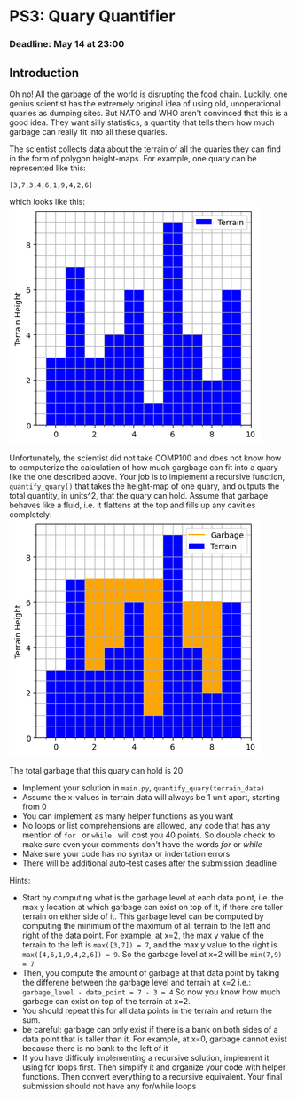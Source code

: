 # PS3: Quary Quantifier 
### Deadline: May 14 at 23:00
## Introduction

Oh no! All the garbage of the world is disrupting the food chain. Luckily, one genius scientist has the extremely original idea of using old, unoperational quaries as dumping sites. But NATO and WHO aren't convinced that this is a good idea. They want silly statistics, a quantity that tells them how much garbage can really fit into all these quaries.

The scientist collects data about the terrain of all the quaries they can find in the form of polygon height-maps. For example, one quary can be represented like this:
```
[3,7,3,4,6,1,9,4,2,6]
```
which looks like this:
![Visualizing terrain data](images/output_1.png)

Unfortunately, the scientist did not take COMP100 and does not know how to computerize the calculation of how much gargbage can fit into a quary like the one described above. Your job is to implement a recursive function, `quantify_quary()` that takes the height-map of one quary, and outputs the total quantity, in units^2, that the quary can hold. Assume that garbage behaves like a fluid, i.e. it flattens at the top and fills up any cavities completely:
![](images/output_2.png)

The total garbage that this quary can hold is 20

* Implement your solution in `main.py`, `quantify_quary(terrain_data)`
* Assume the x-values in terrain data will always be 1 unit apart, starting from 0
* You can implement as many helper functions as you want
* No loops or list comprehensions are allowed, any code that has any mention of `for ` or `while ` will cost you 40 points. So double check to make sure even your comments don't have the words *for* or *while*
* Make sure your code has no syntax or indentation errors
* There will be additional auto-test cases after the submission deadline

Hints:
* Start by computing what is the garbage level at each data point, i.e. the max y location at which garbage can exist on top of it, if there are taller terrain on either side of it. This garbage level can be computed by computing the minimum of the maximum of all terrain to the left and right of the data point. For example, at x=2, the max y value of the terrain to the left is `max([3,7]) = 7`, and the max y value to the right is `max([4,6,1,9,4,2,6]) = 9`. So the garbage level at x=2 will be `min(7,9) = 7`
* Then, you compute the amount of garbage at that data point by taking the differene between the garbage level and terrain at x=2 i.e.: `garbage_level - data_point = 7 - 3 = 4` So now you know how much garbage can exist on top of the terrain at x=2.
* You should repeat this for all data points in the terrain and return the sum.
* be careful: garbage can only exist if there is a bank on both sides of a data point that is taller than it. For example, at x=0, garbage cannot exist because there is no bank to the left of it
* If you have difficuly implementing a recursive solution, implement it using for loops first. Then simplify it and organize your code with helper functions. Then convert everything to a recursive equivalent. Your final submission should not have any for/while loops

